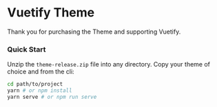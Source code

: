 # Vuetify Theme
Thank you for purchasing the Theme and supporting Vuetify.

### Quick Start
Unzip the `theme-release.zip` file into any directory. Copy your theme of choice and from the cli:

```bash
cd path/to/project
yarn # or npm install
yarn serve # or npm run serve
```
